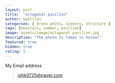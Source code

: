 ```yaml
---
layout: post
title:  "octagonal pavilion"
author: Uwelllou
categories: [ Drone photo, scenery, structure ]
tags: [mountain, summer, pavilion]
image: assets/image/octagonal pavilion.jpg
description: "The photo is taken in Korea!"
featured: true
hidden: true
rating: 5
---
```







My Email address

> pjhk0725@naver.com